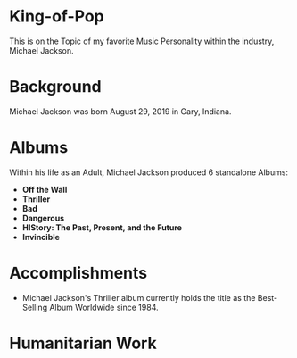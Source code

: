 # King-of-Pop

This is on the Topic of my favorite Music Personality within the industry, Michael Jackson.


# Background
Michael Jackson was born August 29, 2019 in Gary, Indiana.


# Albums

Within his life as an Adult, Michael Jackson produced 6 standalone Albums:

- **Off the Wall**
- **Thriller**
- **Bad**
- **Dangerous**
- **HIStory: The Past, Present, and the Future**
- **Invincible**

# Accomplishments

- Michael Jackson's Thriller album currently holds the title as the Best-Selling Album Worldwide since 1984.



# Humanitarian Work



